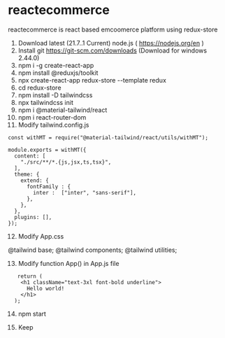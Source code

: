 # reactecommerce
reactecommerce is react based emcoomerce platform using redux-store

1. Download latest (21.7..1 Current) node.js ( https://nodejs.org/en )
2. Install git https://git-scm.com/downloads (Download for windows 2.44.0)
3. npm i -g create-react-app
4. npm install @reduxjs/toolkit
5. npx create-react-app redux-store --template redux
6. cd redux-store
7. npm install -D tailwindcss
8. npx tailwindcss init
9. npm i @material-tailwind/react
10. npm i react-router-dom
11. Modify tailwind.config.js

```
const withMT = require("@material-tailwind/react/utils/withMT");
 
module.exports = withMT({
  content: [
    "./src/**/*.{js,jsx,ts,tsx}",
  ],
  theme: {
    extend: {
      fontFamily : {
        inter :  ["inter", "sans-serif"],
      },
    },
  },
  plugins: [],
});

```

12. Modify App.css

@tailwind base;
@tailwind components;
@tailwind utilities;

13. Modify function App() in App.js file 
 
```
   return (
    <h1 className="text-3xl font-bold underline">
      Hello world!
    </h1>
  );
 ``` 
14. npm start

15. Keep 
